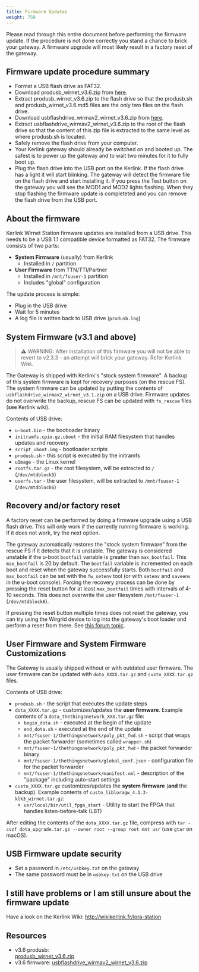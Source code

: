 ```yaml
---
title: Firmware Updates
weight: 750
---
```


Please read through this entire document before performing the firmware update. If the procedure is not done correctly you stand a chance to brick your gateway. A firmware upgrade will most likely result in a factory reset of the gateway.

## Firmware update procedure summary

* Format a USB flash drive as FAT32.
* Download produsb_wirnet_v3.6.zip from [here](https://raw.githubusercontent.com/TheThingsNetwork/kerlink-station-firmware/master/dota/produsb_wirnet_v3.6.zip).
* Extract produsb_wirnet_v3.6.zip to the flash drive so that the produsb.sh and produsb_wirnet_v3.6.md5 files are the only two files on the flash drive.
* Download usbflashdrive_wirmav2_wirnet_v3.6.zip from [here](https://raw.githubusercontent.com/TheThingsNetwork/kerlink-station-firmware/master/dota/usbflashdrive_wirmav2_wirnet_v3.6.zip).
* Extract usbflashdrive_wirmav2_wirnet_v3.6.zip to the root of the flash drive so that the content of this zip file is extracted to the same level as where produsb.sh is located.
* Safely remove the flash drive from your computer.
* Your Kerlink gateway should already be switched on and booted up. The safest is to power up the gateway and to wait two minutes for it to fully boot up.
* Plug the flash drive into the USB port on the Kerlink. If the flash drive has a light it will start blinking. The gateway will detect the firmware file on the flash drive and start installing it. If you press the Test button on the gateway you will see the MOD1 and MOD2 lights flashing. When they stop flashing the firmware update is completeted and you can remove the flash drive from the USB port.

## About the firmware

Kerlink Wirnet Station firmware updates are installed from a USB drive. This needs to be a USB 1.1 compatible device formatted as FAT32.
The firmware consists of two parts:

- **System Firmware** (usually) from Kerlink
  - Installed in `/` partition
- **User Firmware** from TTN/TTI/Partner
  - Installed in `/mnt/fsuser-1` partition
  - Includes "global" configuration

The update process is simple:

- Plug in the USB drive
- Wait for 5 minutes
- A log file is written back to USB drive (`produsb.log`)

## System Firmware (v3.1 and above)

> ⚠️ WARNING: After installation of this firmware you will not be able to revert to v2.3.3 - an attempt will brick your gateway. Refer Kerlink Wiki.

The Gateway is shipped with Kerlink's "stock system firmware". A backup of this system firmware is kept for recovery purposes (on the rescue FS). The system firmware can be updated by putting the contents of `usbflashdrive_wirmav2_wirnet_v3.1.zip` on a USB drive. Firmware updates do not overwrite the backup, rescue FS can be updated with `fs_rescue` files (see Kerlink wiki).

Contents of USB drive:

- `u-boot.bin` - the bootloader binary
- `initramfs.cpio.gz.uboot` - the initial RAM filesystem that handles updates and recovery
- `script_uboot.img` - bootloader scripts
- `produsb.sh` - this script is executed by the initramfs
- `uImage` - the Linux kernel
- `rootfs.tar.gz` - the root filesystem, will be extracted to `/` (`/dev/mtdblock5`)
- `userfs.tar` - the user filesystem, will be extracted to `/mnt/fsuser-1` (`/dev/mtdblock6`)

## Recovery and/or factory reset

A factory reset can be performed by doing a firmware upgrade using a USB flash drive. This will only work if the currently running firmware is working. If it does not work, try the next option.

The gateway automatically restores the "stock system firmware" from the rescue FS if it detects that it is unstable. The gateway is considered unstable if the u-boot `bootfail` variable is greater than `max_bootfail`. This `max_bootfail` is 20 by default. The `bootfail` variable is incremented on each boot and reset when the gateway successfully starts. Both `bootfail` and `max_bootfail` can be set with the `fw_setenv` tool (or with `setenv` and `saveenv` in the u-boot console). Forcing the recovery process can be done by pressing the reset button for at least `max_bootfail` times with intervals of 4-10 seconds. This does not overwrite the user filesystem `/mnt/fsuser-1` (`/dev/mtdblock6`).

If pressing the reset button multiple times does not reset the gateway, you can try using the Wirgrid device to log into the gateway's boot loader and perform a reset from there. See [this forum topic](https://www.thethingsnetwork.org/forum/t/convert-actility-kerlink-gateway-to-ttn/24026).

## User Firmware and System Firmware Customizations

The Gateway is usually shipped without or with outdated user firmware. The user firmware can be updated with `dota_XXXX.tar.gz` and `custo_XXXX.tar.gz` files.

Contents of USB drive:

- `produsb.sh` - the script that executes the update steps
- `dota_XXXX.tar.gz` - customizes/updates the **user firmware**. Example contents of a `dota_thethingsnetwork_XXX.tar.gz` file:
  - `begin_dota.sh` - executed at the begin of the update
  - `end_dota.sh` - executed at the end of the update
  - `mnt/fsuser-1/thethingsnetwork/poly_pkt_fwd.sh` - script that wraps the packet forwarder (sometimes called `wrapper.sh`)
  - `mnt/fsuser-1/thethingsnetwork/poly_pkt_fwd` - the packet forwarder binary
  - `mnt/fsuser-1/thethingsnetwork/global_conf.json` - configuration file for the packet forwarder
  - `mnt/fsuser-1/thethingsnetwork/manifest.xml` - description of the "package" including auto-start settings
- `custo_XXXX.tar.gz` customizes/updates the **system firmware** (**and** the backup). Example contents of `custo_libloragw_4.1.3-klk3_wirnet.tar.gz`:
  - `usr/local/bin/util_fpga_start` - Utility to start the FPGA that handles listen-before-talk (LBT)

After editing the contents of the `dota_XXXX.tar.gz` file, compress with `tar -cvzf dota_upgrade.tar.gz --owner root --group root mnt usr` (use `gtar` on macOS).

## USB Firmware update security

- Set a password in `/etc/usbkey.txt` on the gateway
- The same password must be in `usbkey.txt` on the USB drive

##  I still have problems or I am still unsure about the firmware update

Have a look on the Kerlink Wiki: http://wikikerlink.fr/lora-station

## Resources

- v3.6 produsb:  
[produsb_wirnet_v3.6.zip](https://raw.githubusercontent.com/TheThingsNetwork/kerlink-station-firmware/legacy/dota/produsb_wirnet_v3.6.zip)
- v3.6 firmware: [usbflashdrive_wirmav2_wirnet_v3.6.zip](https://raw.githubusercontent.com/TheThingsNetwork/kerlink-station-firmware/legacy/dota/usbflashdrive_wirmav2_wirnet_v3.6.zip)
